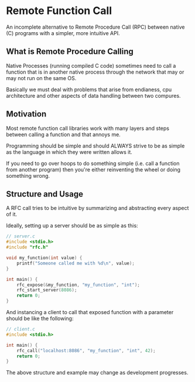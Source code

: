 # Remote Function Call

An incomplete alternative to Remote Procedure Call (RPC) between native (C) programs with a simpler, more intuitive API.

## What is Remote Procedure Calling

Native Processes (running compiled C code) sometimes need to call a function that is in another native process through the network that may or may not run on the same OS.

Basically we must deal with problems that arise from endianess, cpu architecture and other aspects of data handling between two compures.

## Motivation

Most remote function call libraries work with many layers and steps between calling a function and that annoys me.

Programming should be simple and should ALWAYS strive to be as simple as the language in which they were written allows it.

If you need to go over hoops to do something simple (i.e. call a function from another program) then you're either reinventing the wheel or doing something wrong.


## Structure and Usage

A RFC call tries to be intuitive by summarizing and abstracting every aspect of it.

Ideally, setting up a server should be as simple as this:

```c
// server.c
#include <stdio.h>
#include "rfc.h"

void my_function(int value) {
	printf("Someone called me with %d\n", value);
}

int main() {
	rfc_expose(&my_function, "my_function", "int");
	rfc_start_server(8086);
	return 0;
}

```

And instancing a client to call that exposed function with a parameter should be like the following:


```c
// client.c
#include <stdio.h>

int main() {
	rfc_call("localhost:8086", "my_function", "int", 42);
	return 0;
}

```

The above structure and example may change as development progresses.